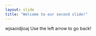 ```yaml
---
layout: slide
title: "Welcome to our second slide!"
---
```

wjsaoidjioaj
Use the left arrow to go back!
